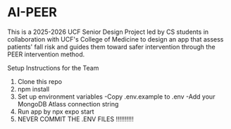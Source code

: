 # AI-PEER
This is a 2025-2026 UCF Senior Design Project led by CS students in collaboration with UCF's College of Medicine to design an app that assess patients' fall risk and guides them toward safer intervention through the PEER intervention method. 

Setup Instructions for the Team
1. Clone this repo
2. npm install
3. Set up environment variables
   -Copy .env.example to .env
   -Add your MongoDB Atlass connection string
4. Run app by npx expo start
5. NEVER COMMIT THE .ENV FILES !!!!!!!!!!
